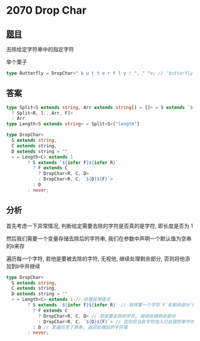 # 2070 Drop Char

## [题目](https://github.com/type-challenges/type-challenges/blob/master/questions/2070-medium-drop-char/README.md)

去除给定字符串中的指定字符

举个栗子

```ts
type Butterfly = DropChar<" b u t t e r f l y ! ", " ">; // 'butterfly!'
```

## 答案

```ts
type Split<S extends string, Arr extends string[] = []> = S extends `${infer F}${infer R}`
  ? Split<R, [...Arr, F]>
  : Arr
type Length<S extends string> = Split<S>["length"]

type DropChar<
  S extends string,
  C extends string,
  D extends string = ""
  > = Length<C> extends 1
        ? S extends `${infer F}${infer R}`
          ? F extends C
            ? DropChar<R, C, D>
            : DropChar<R, C, `${D}${F}`>
          : D
        : never;
```

## 分析

首先考虑一下异常情况, 判断给定需要去除的字符是否真的是字符, 即长度是否为 1

然后我们需要一个变量存储去除后的字符串, 我们在参数中声明一个默认值为空串的`D`来存

遍历每一个字符, 若他是要被去除的字符, 无视他, 继续处理剩余部分, 否则将他添加到`D`中并继续

```ts
type DropChar<
  S extends string,
  C extends string,
  D extends string = ""
  > = Length<C> extends 1 // 处理异常情况
        ? S extends `${infer F}${infer R}` // 获得第一个字符`F`和剩余部分`R`
          ? F extends C
            ? DropChar<R, C, D> // 若是要去除的字符, 继续处理剩余部分
            : DropChar<R, C, `${D}${F}`> // 否则将当前字符加入已处理的串中并继续
          : D // 若遍历完了原串, 返回处理后的字符串
        : never;
```
